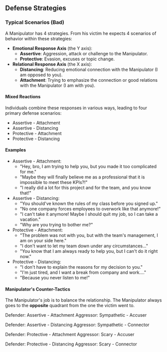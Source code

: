 ## Defense Strategies

### Typical Scenarios (Bad)

A Manipulator has 4 strategies. From his victim he expects 4 scenarios of behavior within these strategies:

* **Emotional Response Axis** (the Y axis):
  * **Assertive**: Aggression, attack or challenge to the Manipulator.
  * **Protective**: Evasion, excuses or topic change.
* **Relational Response Axis** (the X axis):
  * **Distancing**: Reducing emotional connection with the Manipulator (I am opposed to you).
  * **Attachment**: Trying to emphasize the connection or good relations with the Manipulator (I am with you).

#### Mixed Reactions

Individuals combine these responses in various ways, leading to four primary defense scenarios:

* Assertive - Attachment
* Assertive - Distancing
* Protective - Attachment
* Protective - Distancing

#### Examples

* Assertive - Attachment:
  * "Hey, bro, I am trying to help you, but you made it too complicated for me."
  * "Maybe they will finally believe me as a professional that it is impossible to meet these KPIs?!"
  * "I really did a lot for this project and for the team, and you know that!"
* Assertive - Distancing:
  * "You should've known the rules of my class before you signed up."
  * "No one company forces employees to overwork like that anymore!"
  * "I can't take it anymore! Maybe I should quit my job, so I can take a vacation."
  * "Why are you trying to bother me?"
* Protective - Attachment:
  * "The problem was not with you, but with the team's management, I am on your side here."
  * "I don't want to let my team down under any circumstances..."
  * "You know that I am always ready to help you, but I can't do it right now."
* Protective - Distancing:
  * "I don't have to explain the reasons for my decision to you."
  * "I'm just tired, and I want a break from company and work...."
  * "Because you never listen to me!"

#### Manipulator's Counter-Tactics

The Manipulator's job is to balance the relationship. The Manipulator always goes to the **opposite** quadrant from the one the victim went to.

Defender: Assertive - Attachment
Aggressor: Sympathetic - Accuser

Defender: Assertive - Distancing
Aggressor: Sympathetic - Connector

Defender: Protective - Attachment
Aggressor: Scary - Accuser

Defender: Protective - Distancing
Aggressor: Scary - Connector

